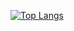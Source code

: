 [![Top Langs](https://github-readme-stats.vercel.app/api/top-langs/?username=GudzON28&theme=dark)](https://github.com/anuraghazra/github-readme-stats)

<!--
**GudzON28/GudzON28** is a ✨ _special_ ✨ repository because its `README.md` (this file) appears on your GitHub profile.

Here are some ideas to get you started:

- 🔭 I’m currently working on ...
- 🌱 I’m currently learning ...
- 👯 I’m looking to collaborate on ...
- 🤔 I’m looking for help with ...
- 💬 Ask me about ...
- 📫 How to reach me: ...
- 😄 Pronouns: ...
- ⚡ Fun fact: ...
### Hi there 👋
-->
